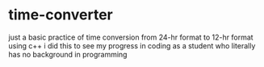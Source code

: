 # time-converter
just a basic practice of time conversion from 24-hr format to 12-hr format using c++
i did this to see my progress in coding as a student who literally has no background in programming 
